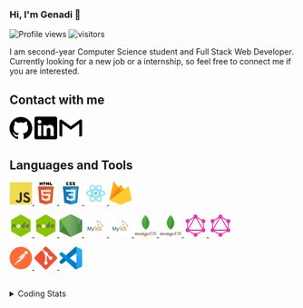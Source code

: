 ### Hi, I'm Genadi 👋

![Profile views](https://gpvc.arturio.dev/genadi53)
![visitors](https://visitor-badge.glitch.me/badge?page_id=genadi53.genadi53&right_color=green)

I am second-year Computer Science student and Full Stack Web Developer.
Currently looking for a new job or a internship, so feel free to connect me if you are interested.

## Contact with me

[<img src='images/github.svg' alt='github' height='40'>](https://github.com/genadi53) [<img src='images/linkedin.svg' alt='linkedin' height='40'>](https://www.linkedin.com/in/genadi-tsolov-a17a681b5/) [<img src='images/gmail.svg' alt='gmail' height='40'>](mailto:genadi.tsolov@gmail.com)

## Languages and Tools

<p align="left">
<a href="https://developer.mozilla.org/en-US/docs/Web/JavaScript" target="_blank"> <img src="images/js.svg" alt="javascript" width="40" height="40"/> </a> 
<a href="https://www.w3.org/html/" target="_blank"> <img src="images/html.svg" alt="html5" width="40" height="40"/> </a> 
<a href="https://www.w3schools.com/css/" target="_blank"> <img src="images/css.svg" alt="css3" width="40" height="40"/> 
<a href="https://reactjs.org" target="_blank"> <img src="images/react.png" alt="react" width="40" height="40"/> </a> 
<a href="https://firebase.google.com/" target="_blank"> <img src="images/firebase.png" alt="firebase" width="40" height="40"/> </a>

<a href="https://nodejs.org/en/" target="_blank"> <img src="images/node.png" alt="nodejs" width="40" height="40"/> </a>
<a href="https://nodejs.org/en/" target="_blank"> <img src="images/nodeW.png" alt="nodejs" width="40" height="40"/> </a>
<a href="https://nodejs.org/en/" target="_blank"> <img src="images/node2.png" alt="nodejs" width="40" height="40"/> </a>
<a href="https://www.mysql.com/" target="_blank"> <img src="images/mysql.png" alt="mysql" width="40" height="40"/> </a>
<a href="https://www.mysql.com/" target="_blank"> <img  src="images/mysqlW.png" alt="mysql" width="40" height="40"/> </a>
<a href="https://www.mongodb.com/" target="_blank"> <img  src="images/mongo.png" alt="mongodb" width="40" height="40"/> </a>
<a href="https://www.mongodb.com/" target="_blank"> <img  src="images/mongoW.png" alt="mongodb" width="40" height="40"/> </a>
<a href="https://graphql.org/" target="_blank"> <img  src="images/graphql.png" alt="graphql" width="40" height="40"/> </a>
<a href="https://graphql.org/" target="_blank"> <img  src="images/graphqlW.png" alt="graphql" width="40" height="40"/> </a>

</p>
<a href="https://postman.com" target="_blank"> <img src="images/postman.png" alt="postman" width="40" height="40"/> </a> 
<a href="https://git-scm.com/" target="_blank"> <img src="images/git.png" alt="git" width="40" height="40"/> </a>
<a href="https://code.visualstudio.com/" target="_blank"> <img  src="images/vscode.png" alt="vscode" width="40" height="40"/> </a>
</p>

<br>
<details>
<summary>
  Coding Stats
</summary>
  
[![Top Langs](https://github-readme-stats.vercel.app/api/top-langs/?username=genadi53)](https://github.com/anuraghazra/github-readme-stats)
![GitHub stats](https://github-readme-stats.vercel.app/api?username=genadi53&show_icons=true)

</details>
